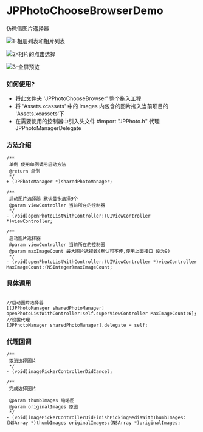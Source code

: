 # JPPhotoChooseBrowserDemo
仿微信图片选择器

![1-相册列表和相片列表](https://raw.githubusercontent.com/baiyidjp/JPPhotoChooseBrowserDemo/master/JPPhotoChooseBrowserDemo/Image/1%E7%9B%B8%E5%86%8C%E5%88%97%E8%A1%A8%E5%92%8C%E7%9B%B8%E7%89%87%E5%88%97%E8%A1%A8.gif)

![2-相片的点击选择](https://raw.githubusercontent.com/baiyidjp/JPPhotoChooseBrowserDemo/master/JPPhotoChooseBrowserDemo/Image/2%E7%9B%B8%E7%89%87%E5%88%97%E8%A1%A8%E7%9A%84%E7%82%B9%E5%87%BB%E9%80%89%E6%8B%A9.giff)

![3-全屏预览](https://github.com/baiyidjp/JPPhotoChooseBrowserDemo/blob/master/JPPhotoChooseBrowserDemo/Image/3%E5%85%A8%E5%B1%8F%E9%A2%84%E8%A7%88.gif?raw=true)

### 如何使用?

- 将此文件夹  'JPPhotoChooseBrowser' 整个拖入工程
- 将 'Assets.xcassets' 中的 images 内包含的图片拖入当前项目的 'Assets.xcassets'下
- 在需要使用的控制器中引入头文件  #import "JPPhoto.h"  代理 JPPhotoManagerDelegate
### 方法介绍

```
/**
 单例 使用单例调用启动方法
 @return 单例
 */
+ (JPPhotoManager *)sharedPhotoManager;
```
```
/**
 启动图片选择器 默认最多选择9个
 @param viewController 当前所在的控制器
 */
- (void)openPhotoListWithController:(UIViewController *)viewController;
```
```
/**
 启动图片选择器
 @param viewController 当前所在的控制器
 @param maxImageCount 最大图片选择数(默认可不传,使用上面接口 设为9)
 */
- (void)openPhotoListWithController:(UIViewController *)viewController MaxImageCount:(NSInteger)maxImageCount;
```
### 具体调用


```

//启动图片选择器
[[JPPhotoManager sharedPhotoManager] openPhotoListWithController:self.superViewController MaxImageCount:6];
//设置代理
[JPPhotoManager sharedPhotoManager].delegate = self;

```

### 代理回调 

```
/**
 取消选择图片
 */
- (void)imagePickerControllerDidCancel;

/**
 完成选择图片

 @param thumbImages 缩略图
 @param originalImages 原图
 */
- (void)imagePickerControllerDidFinishPickingMediaWithThumbImages:(NSArray *)thumbImages originalImages:(NSArray *)originalImages;
```




